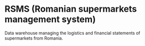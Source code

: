 # RSMS (Romanian supermarkets management system)

Data warehouse managing the logistics and financial statements of supermarkets from Romania.
